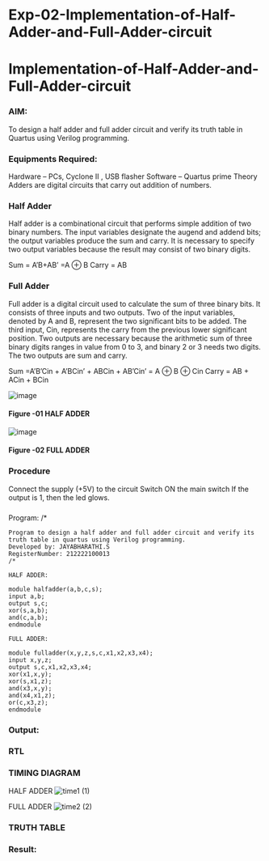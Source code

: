 # Exp-02-Implementation-of-Half-Adder-and-Full-Adder-circuit

# Implementation-of-Half-Adder-and-Full-Adder-circuit
### AIM:
To design a half adder and full adder circuit and verify its truth table in Quartus using Verilog programming.

### Equipments Required:
Hardware – PCs, Cyclone II , USB flasher
Software – Quartus prime
Theory
Adders are digital circuits that carry out addition of numbers.

### Half Adder
Half adder is a combinational circuit that performs simple addition of two binary numbers. The input variables designate the augend and addend bits; the output variables produce the sum and carry. It is necessary to specify two output variables because the result may consist of two binary digits.

Sum = A’B+AB’ =A ⊕ B Carry = AB

### Full Adder
Full adder is a digital circuit used to calculate the sum of three binary bits. It consists of three inputs and two outputs. Two of the input variables, denoted by A and B, represent the two significant bits to be added. The third input, Cin, represents the carry from the previous lower significant position. Two outputs are necessary because the arithmetic sum of three binary digits ranges in value from 0 to 3, and binary 2 or 3 needs two digits. The two outputs are sum and carry.

Sum =A’B’Cin + A’BCin’ + ABCin + AB’Cin’ = A ⊕ B ⊕ Cin Carry = AB + ACin + BCin

 ![image](https://user-images.githubusercontent.com/36288975/163552156-a13e5a56-c638-4110-97d9-8896907c8d25.png)

#### Figure -01 HALF ADDER 


![image](https://user-images.githubusercontent.com/36288975/163552057-b3547877-6d07-45b4-b7e0-bcfebfad9e1d.png)

#### Figure -02 FULL ADDER 

### Procedure

Connect the supply (+5V) to the circuit
Switch ON the main switch
If the output is 1, then the led glows.
### 
Program:
/*
```
Program to design a half adder and full adder circuit and verify its truth table in quartus using Verilog programming.
Developed by: JAYABHARATHI.S
RegisterNumber: 212222100013
/*

HALF ADDER:

module halfadder(a,b,c,s);
input a,b;
output s,c;
xor(s,a,b);
and(c,a,b);
endmodule

FULL ADDER:

module fulladder(x,y,z,s,c,x1,x2,x3,x4);
input x,y,z;
output s,c,x1,x2,x3,x4;
xor(x1,x,y);
xor(s,x1,z);
and(x3,x,y);
and(x4,x1,z);
or(c,x3,z);
endmodule 
```

### Output:
### RTL
### TIMING DIAGRAM

HALF ADDER
![time1 (1)](https://user-images.githubusercontent.com/120367796/231668166-743855ff-8c7d-4314-97cd-28305469c9d1.png)

FULL ADDER
![time2 (2)](https://user-images.githubusercontent.com/120367796/231668377-25aa5b7b-0c2f-4f9e-b2e5-ad31bedf1785.png)





### TRUTH TABLE 

### Result:

